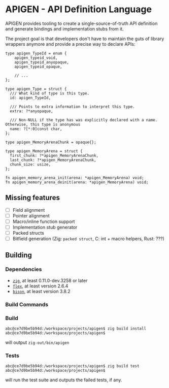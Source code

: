 # APIGEN - API Definition Language

APIGEN provides tooling to create a single-source-of-truth API definition and generate
bindings and implementation stubs from it.

The project goal is that developers don't have to maintain the guts of library wrappers
anymore and provide a precise way to declare APIs:

```zig
type apigen_TypeId = enum {
    apigen_typeid_void,
    apigen_typeid_anyopaque,
    apigen_typeid_opaque,

    // ...
};

type apigen_Type = struct {
  /// What kind of type is this type.
  id: apigen_TypeId,

  /// Points to extra information to interpret this type.
  extra: ?*anyopaque,

  /// Non-NULL if the type has was explicitly declared with a name. Otherwise, this type is anonymous
  name: ?[*:0]const char,
};

type apigen_MemoryArenaChunk = opaque{};

type apigen_MemoryArena = struct {
  first_chunk: ?*apigen_MemoryArenaChunk,
  last_chunk: ?*apigen_MemoryArenaChunk,
  chunk_size: usize,
};

fn apigen_memory_arena_init(arena: *apigen_MemoryArena) void;
fn apigen_memory_arena_deinit(arena: *apigen_MemoryArena) void;
```

## Missing features

- [ ] Field alignment
- [ ] Pointer alignment
- [ ] Macro/inline function support
- [ ] Implementation stub generator
- [ ] Packed structs
- [ ] Bitfield generation (Zig: `packed struct`, C: int + macro helpers, Rust: ???)

## Building

### Dependencies

- [`zig`](https://ziglang.org/download/), at least 0.11.0-dev.3258 or later
- [`flex`](https://github.com/westes/flex), at least version 2.6.4
- [`bison`](https://www.gnu.org/software/bison/), at least version 3.8.2

### Build Commands

### Build

```sh-session
abc@ce7d9be5b94d:/workspace/projects/apigen$ zig build install
abc@ce7d9be5b94d:/workspace/projects/apigen$ 
```

will output `zig-out/bin/apigen`

### Tests

```sh-session
abc@ce7d9be5b94d:/workspace/projects/apigen$ zig build test
abc@ce7d9be5b94d:/workspace/projects/apigen$ 
```

will run the test suite and outputs the failed tests, if any.

